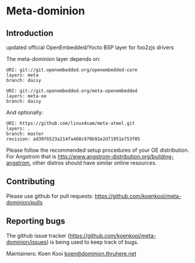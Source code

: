 Meta-dominion
================================

Introduction
-------------------------

updated official OpenEmbedded/Yocto BSP layer for foo2zjs drivers

The meta-dominion layer depends on:

	URI: git://git.openembedded.org/openembedded-core
	layers: meta
	branch: daisy

	URI: git://git.openembedded.org/meta-openembedded
	layers: meta-oe
	branch: daisy

And optionally:

	URI: https://github.com/linux4sam/meta-atmel.git
	layers: .
	branch: master
	revision: ad39f6523a214fa468c970b91e2d71951e753f05

Please follow the recommended setup procedures of your OE distribution. For Angstrom that is http://www.angstrom-distribution.org/building-angstrom, other distros should have similar online resources.


Contributing
-------------------------

Please use github for pull requests: https://github.com/koenkooi/meta-dominion/pulls

Reporting bugs
-------------------------

The github issue tracker (https://github.com/koenkooi/meta-dominion/issues) is being used to keep track of bugs.

Maintainers: Koen Kooi <koen@dominion.thruhere.net>
